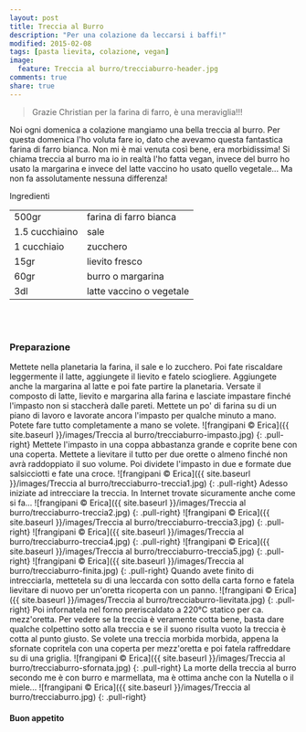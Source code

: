 ```yaml
---
layout: post
title: Treccia al Burro
description: "Per una colazione da leccarsi i baffi!"
modified: 2015-02-08
tags: [pasta lievita, colazione, vegan]
image:
  feature: Treccia al burro/trecciaburro-header.jpg
comments: true
share: true
---
```


> Grazie Christian per la farina di farro, è una meraviglia!!!

Noi ogni domenica a colazione mangiamo una bella treccia al burro. Per questa domenica l'ho voluta fare io, dato che avevamo questa fantastica farina di farro bianca. Non mi è mai venuta così bene, era morbidissima! Si chiama treccia al burro ma io in realtà l'ho fatta vegan, invece del burro ho usato la margarina e invece del latte vaccino ho usato quello vegetale... Ma non fa assolutamente nessuna differenza!


<div class="ingredients">
  <div class="ingredients-title">Ingredienti</div>
  <table>
    <tbody>
      <tr>
      </tr>
      <tr>
        <td>500gr</td>
        <td>farina di farro bianca</td>
      </tr>
      <tr>
        <td>1.5 cucchiaino</td>
        <td>sale</td>
      </tr>
      <tr>
        <td>1 cucchiaio</td>
        <td>zucchero</td>
      </tr>
      <tr>
        <td>15gr</td>
        <td>lievito fresco</td>
      </tr>
      <tr>
        <td>60gr</td>
        <td>burro o margarina</td>
      </tr>
      <tr>
        <td>3dl</td>
        <td>latte vaccino o vegetale</td>
      </tr>     
      </tr>
    </tbody>
  </table>
  <br></br>
</div>


<h3>
  <font color="grey">
    <i class="icon-cogs"></i>
  </font> Preparazione
</h3>

Mettete nella planetaria la farina, il sale e lo zucchero. Poi fate riscaldare leggermente il latte, aggiungete il lievito e fatelo sciogliere. Aggiungete anche la margarina al latte e poi fate partire la planetaria. Versate il composto di latte, lievito e margarina alla farina e lasciate impastare finché l'impasto non si staccherà dalle pareti. Mettete un po' di farina su di un piano di lavoro e lavorate ancora l'impasto per qualche minuto a mano. Potete fare tutto completamente a mano se volete.
![frangipani © Erica]({{ site.baseurl }}/images/Treccia al burro/trecciaburro-impasto.jpg)
{: .pull-right}
Mettete l'impasto in una coppa abbastanza grande e coprite bene con una coperta. Mettete a lievitare il tutto per due orette o almeno finché non avrà raddoppiato il suo volume. Poi dividete l'impasto in due e formate due salsicciotti e fate una croce.
![frangipani © Erica]({{ site.baseurl }}/images/Treccia al burro/trecciaburro-treccia1.jpg)
{: .pull-right}
Adesso iniziate ad intrecciare la treccia. In Internet trovate sicuramente anche come si fa...
![frangipani © Erica]({{ site.baseurl }}/images/Treccia al burro/trecciaburro-treccia2.jpg)
{: .pull-right}
![frangipani © Erica]({{ site.baseurl }}/images/Treccia al burro/trecciaburro-treccia3.jpg)
{: .pull-right}
![frangipani © Erica]({{ site.baseurl }}/images/Treccia al burro/trecciaburro-treccia4.jpg)
{: .pull-right}
![frangipani © Erica]({{ site.baseurl }}/images/Treccia al burro/trecciaburro-treccia5.jpg)
{: .pull-right}
![frangipani © Erica]({{ site.baseurl }}/images/Treccia al burro/trecciaburro-finita.jpg)
{: .pull-right}
Quando avete finito di intrecciarla, mettetela su di una leccarda con sotto della carta forno e fatela lievitare di nuovo per un'oretta ricoperta con un panno.
![frangipani © Erica]({{ site.baseurl }}/images/Treccia al burro/trecciaburro-lievitata.jpg)
{: .pull-right}
Poi infornatela nel forno preriscaldato a 220°C statico per ca. mezz'oretta. Per vedere se la treccia è veramente cotta bene, basta dare qualche colpettino sotto alla treccia e se il suono risulta vuoto la treccia è cotta al punto giusto. Se volete una treccia morbida morbida, appena la sfornate copritela con una coperta per mezz'oretta e poi fatela raffreddare su di una griglia.
![frangipani © Erica]({{ site.baseurl }}/images/Treccia al burro/trecciaburro-sfornata.jpg)
{: .pull-right}
La morte della treccia al burro secondo me è con burro e marmellata, ma è ottima anche con la Nutella o il miele...
![frangipani © Erica]({{ site.baseurl }}/images/Treccia al burro/trecciaburro.jpg)
{: .pull-right}


<h4>Buon appetito
  <font color="red">
    <i class="icon-smile"></i>
  </font>
</h4>
